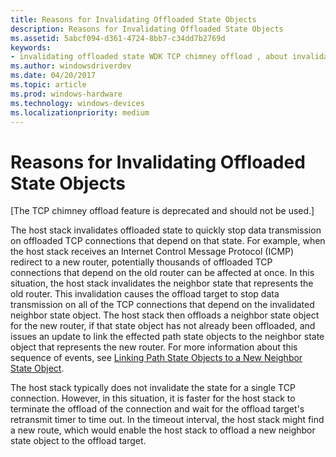 ```yaml
---
title: Reasons for Invalidating Offloaded State Objects
description: Reasons for Invalidating Offloaded State Objects
ms.assetid: 5abcf094-d361-4724-8bb7-c34dd7b2769d
keywords:
- invalidating offloaded state WDK TCP chimney offload , about invalidating offloaded state
ms.author: windowsdriverdev
ms.date: 04/20/2017
ms.topic: article
ms.prod: windows-hardware
ms.technology: windows-devices
ms.localizationpriority: medium
---
```


# Reasons for Invalidating Offloaded State Objects


\[The TCP chimney offload feature is deprecated and should not be used.\]




The host stack invalidates offloaded state to quickly stop data transmission on offloaded TCP connections that depend on that state. For example, when the host stack receives an Internet Control Message Protocol (ICMP) redirect to a new router, potentially thousands of offloaded TCP connections that depend on the old router can be affected at once. In this situation, the host stack invalidates the neighbor state that represents the old router. This invalidation causes the offload target to stop data transmission on all of the TCP connections that depend on the invalidated neighbor state object. The host stack then offloads a neighbor state object for the new router, if that state object has not already been offloaded, and issues an update to link the effected path state objects to the neighbor state object that represents the new router. For more information about this sequence of events, see [Linking Path State Objects to a New Neighbor State Object](linking-path-state-objects-to-a-new-neighbor-state-object.md).

The host stack typically does not invalidate the state for a single TCP connection. However, in this situation, it is faster for the host stack to terminate the offload of the connection and wait for the offload target's retransmit timer to time out. In the timeout interval, the host stack might find a new route, which would enable the host stack to offload a new neighbor state object to the offload target.

 

 





